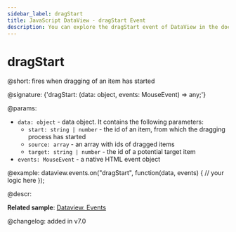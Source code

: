 ```yaml
---
sidebar_label: dragStart
title: JavaScript DataView - dragStart Event 
description: You can explore the dragStart event of DataView in the documentation of the DHTMLX JavaScript UI library. Browse developer guides and API reference, try out code examples and live demos, and download a free 30-day evaluation version of DHTMLX Suite.
---
```


# dragStart

@short: fires when dragging of an item has started 

@signature: {'dragStart: (data: object, events: MouseEvent) => any;'}

@params:
- `data: object` - data object. It contains the following parameters:
    - `start: string | number` -  the id of an item, from which the dragging process has started
    - `source: array` - an array with ids of dragged items
    - `target: string | number` - the id of a potential target item
- `events: MouseEvent` - a native HTML event object

@example:
dataview.events.on("dragStart", function(data, events) {
    // your logic here
});

@descr:

**Related sample**: [Dataview. Events](https://snippet.dhtmlx.com/2d74uyoh)

@changelog: added in v7.0

[comment]: # (@relatedapi: dataview/api/dataview_afterdrag_event.md dataview/api/dataview_afterdrop_event.md dataview/api/dataview_beforedrag_event.md dataview/api/dataview_beforedrop_event.md dataview/api/dataview_canceldrop_event.md dataview/api/dataview_candrop_event.md dataview/api/dataview_dragin_event.md dataview/api/dataview_dragout_event.md)
